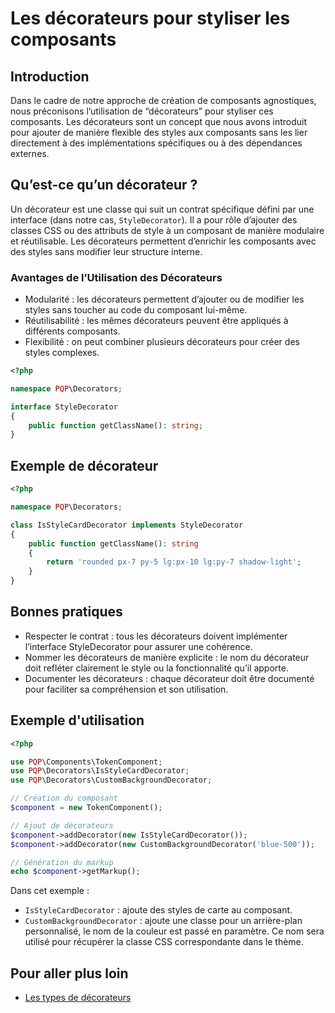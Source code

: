 # Les décorateurs pour styliser les composants

## Introduction

Dans le cadre de notre approche de création de composants agnostiques, nous préconisons l’utilisation de “décorateurs” pour styliser ces composants. Les décorateurs sont un concept que nous avons introduit pour ajouter de manière flexible des styles aux composants sans les lier directement à des implémentations spécifiques ou à des dépendances externes.

## Qu’est-ce qu’un décorateur ?

Un décorateur est une classe qui suit un contrat spécifique défini par une interface (dans notre cas, `StyleDecorator`). Il a pour rôle d’ajouter des classes CSS ou des attributs de style à un composant de manière modulaire et réutilisable. Les décorateurs permettent d’enrichir les composants avec des styles sans modifier leur structure interne.

### Avantages de l’Utilisation des Décorateurs

- Modularité : les décorateurs permettent d’ajouter ou de modifier les styles sans toucher au code du composant lui-même.
- Réutilisabilité : les mêmes décorateurs peuvent être appliqués à différents composants.
- Flexibilité : on peut combiner plusieurs décorateurs pour créer des styles complexes.


```php
<?php

namespace PQP\Decorators;

interface StyleDecorator
{
    public function getClassName(): string;
}
```

## Exemple de décorateur

```php
<?php

namespace PQP\Decorators;

class IsStyleCardDecorator implements StyleDecorator
{
    public function getClassName(): string
    {
        return 'rounded px-7 py-5 lg:px-10 lg:py-7 shadow-light';
    }
}
```

## Bonnes pratiques

- Respecter le contrat : tous les décorateurs doivent implémenter l’interface StyleDecorator pour assurer une cohérence.
- Nommer les décorateurs de manière explicite : le nom du décorateur doit refléter clairement le style ou la fonctionnalité qu’il apporte.
- Documenter les décorateurs : chaque décorateur doit être documenté pour faciliter sa compréhension et son utilisation.

## Exemple d'utilisation 

```php
<?php

use PQP\Components\TokenComponent;
use PQP\Decorators\IsStyleCardDecorator;
use PQP\Decorators\CustomBackgroundDecorator;

// Création du composant
$component = new TokenComponent();

// Ajout de décorateurs
$component->addDecorator(new IsStyleCardDecorator());
$component->addDecorator(new CustomBackgroundDecorator('blue-500'));

// Génération du markup
echo $component->getMarkup();
```

Dans cet exemple :

- `IsStyleCardDecorator` : ajoute des styles de carte au composant.
- `CustomBackgroundDecorator` : ajoute une classe pour un arrière-plan personnalisé, le nom de la couleur est passé en paramètre. Ce nom sera utilisé pour récupérer la classe CSS correspondante dans le thème.


## Pour aller plus loin

- [Les types de décorateurs](./decorator-granularity.md)
